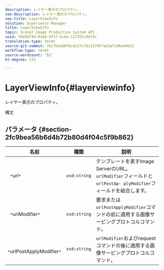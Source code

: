 ```yaml
---
description: レイヤー表示のプロパティ。
seo-description: レイヤー表示のプロパティ。
seo-title: LayerViewInfo
solution: Experience Manager
title: LayerViewInfo
topic: Scene7 Image Production System API
uuid: 58d26f4d-03a6-4f57-bc8e-117355c0d74c
translation-type: tm+mt
source-git-commit: 7bc7b3a86fbcdc57cfdc31745fae3afc06e44b15
workflow-type: tm+mt
source-wordcount: '51'
ht-degree: 11%

---
```



# LayerViewInfo{#layerviewinfo}

レイヤー表示のプロパティ。

構文

## パラメータ {#section-2fc9bea56b6d4b72b80d4f04c5f9b862}

| 名前 | 種類 | 説明 |
|---|---|---|
| ` *`url`*` | `xsd:string` | テンプレートを表すImage ServerのURL。 `urlModifier`フィールドと`urlPostAp- plyModifier`フィールドを結合します。 |
| ` *`urlModifier`*` | `xsd:string` | 要求または`urlPostApplyModifier`コマンドの前に適用する画像サービングプロトコルコマンド。 |
| ` *`urlPostApplyModifier`*` | `xsd:string` | `urlModifier`およびrequestコマンドの後に適用する画像サービングプロトコルコマンド。 |

